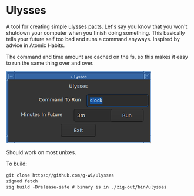 # Ulysses

A tool for creating simple [ulysses pacts](https://en.wikipedia.org/wiki/Ulysses_pact).
Let's say you know that you won't shutdown your computer when you finish doing something. This basically tells your future self too bad and runs a command anyways.
Inspired by advice in Atomic Habits.

The command and time amount are cached on the fs, so this makes it easy to run the same thing over and over.

![the tool](./.github/u.png)

Should work on most unixes.

To build:
```
git clone https://github.com/g-w1/ulysses
zigmod fetch
zig build -Drelease-safe # binary is in ./zig-out/bin/ulysses
```

